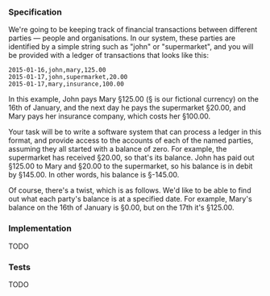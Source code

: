 ### Specification

We're going to be keeping track of financial transactions between different parties — people and organisations. In our system, these parties are identified by a simple string such as "john" or "supermarket", and you will be provided with a ledger of transactions that looks like this:

```
2015-01-16,john,mary,125.00
2015-01-17,john,supermarket,20.00
2015-01-17,mary,insurance,100.00
```

In this example, John pays Mary §125.00 (§ is our fictional currency) on the 16th of January, and the next day he pays the supermarket §20.00, and Mary pays her insurance company, which costs her §100.00.

Your task will be to write a software system that can process a ledger in this format, and provide access to the accounts of each of the named parties, assuming they all started with a balance of zero. For example, the supermarket has received §20.00, so that's its balance. John has paid out §125.00 to Mary and §20.00 to the supermarket, so his balance is in debit by §145.00. In other words, his balance is §-145.00.

Of course, there's a twist, which is as follows. We'd like to be able to find out what each party's balance is at a specified date. For example, Mary's balance on the 16th of January is §0.00, but on the 17th it's §125.00.

### Implementation

TODO

### Tests

TODO